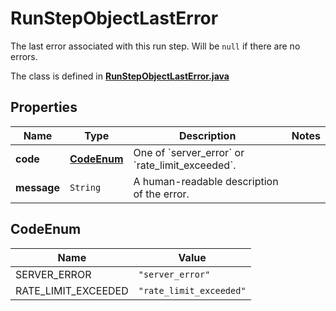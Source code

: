 

# RunStepObjectLastError

The last error associated with this run step. Will be `null` if there are no errors.

The class is defined in **[RunStepObjectLastError.java](../../src/main/java/org/openapitools/model/RunStepObjectLastError.java)**

## Properties

Name | Type | Description | Notes
------------ | ------------- | ------------- | -------------
**code** | [**CodeEnum**](#CodeEnum) | One of &#x60;server_error&#x60; or &#x60;rate_limit_exceeded&#x60;. | 
**message** | `String` | A human-readable description of the error. | 

## CodeEnum

Name | Value
---- | -----
SERVER_ERROR | `"server_error"`
RATE_LIMIT_EXCEEDED | `"rate_limit_exceeded"`



